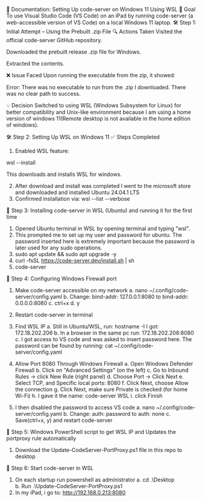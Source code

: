 🧾 Documentation: Setting Up code-server on Windows 11 Using WSL
📌 Goal
To use Visual Studio Code (VS Code) on an iPad by running code-server (a web-accessible version of VS Code) on a local Windows 11 laptop.
🛠️ Step 1: Initial Attempt – Using the Prebuilt .zip File
🔍 Actions Taken
Visited the official code-server GitHub repository.

Downloaded the prebuilt release .zip file for Windows.

Extracted the contents.

❌ Issue Faced
Upon running the executable from the zip, it showed:

Error: There was no executable to run from the .zip I downloaded. There was no clear path to success.

💡 Decision
Switched to using WSL (Windows Subsystem for Linux) for better compatibility and Unix-like environment because I am using a home version of windows 11(Remote desktop is not available in the home edition of windows). 

🛠️ Step 2: Setting Up WSL on Windows 11
✅ Steps Completed
1. Enabled WSL feature:

wsl --install

This downloads and installs WSL for windows. 

2. After download and install was completed I went to the microsoft store and downloaded and installed  Ubuntu 24.04.1 LTS
3. Confirmed installation via:
   wsl --list --verbose

🧱 Step 3: Installing code-server in WSL (Ubuntu) and running it for the first time
1. Opened Ubuntu terminal in WSL by opening terminal and typing "wsl".
2. This prompted me to set up my user and password for ubuntu. The password inserted here is extremely important because the password is later used for any sudo operations.
3. sudo apt update && sudo apt upgrade -y
4. curl -fsSL https://code-server.dev/install.sh | sh
5. code-server 

🧱 Step 4: Configuring Windows Firewall port 
1. Make code-server accessible on my network
   a. nano ~/.config/code-server/config.yaml
   b. Change:
     bind-addr: 127.0.0.1:8080
     to
     bind-addr: 0.0.0.0:8080
   c. ctrl+x
   d. y
2. Restart code-server in terminal
3. Find WSL IP
   a. Still in Ubuntu/WSL, run:
     hostname -I
     I got: 172.18.202.206
   b. In a browser in the same pc run: 172.18.202.206:8080
   c. I got access to VS code and was asked to insert password here.
      The password can be found by running: cat ~/.config/code-server/config.yaml
4. Allow Port 8080 Through Windows Firewall
   a. Open Windows Defender Firewall
   b. Click on "Advanced Settings" (on the left)
   c. Go to Inbound Rules → click New Rule (right panel)
   d. Choose Port → Click Next
   e. Select TCP, and Specific local ports: 8080
   f. Click Next, choose Allow the connection
   g. Click Next, make sure Private is checked (for home Wi-Fi)
   h. I gave it the name: code-server WSL
   i. click Finish


6. I then disabled the password to access VS code
   a. nano ~/.config/code-server/config.yaml
   b. Change:
     auth: password
     to
     auth: none
   c. Save(ctrl+x, y) and restart code-server

🧱 Step 5: Windows PowerShell script to get WSL IP and Updates the portproxy rule automatically
1. Download the Update-CodeServer-PortProxy.ps1 file in this repo to desktop


🧱 Step 6: Start code-server in WSL
1. On each startup run powershell as administrator
   a. cd .\Desktop\
   b. Run .\Update-CodeServer-PortProxy.ps1
2. In my iPad, i go to:
  http://192.168.0.213:8080


   



